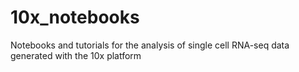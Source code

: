 # 10x_notebooks
 Notebooks and tutorials for the analysis of single cell RNA-seq data generated with the 10x platform
